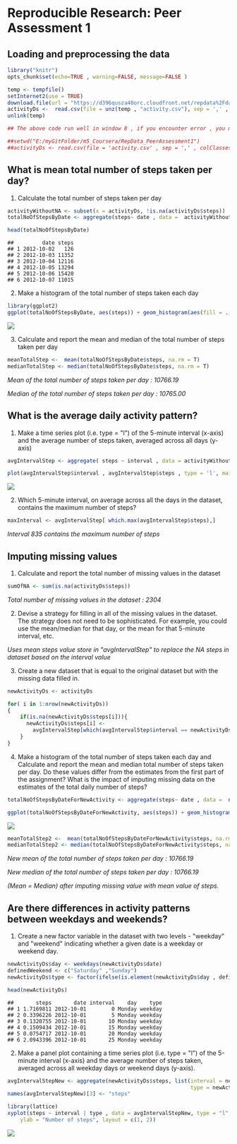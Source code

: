 # Reproducible Research: Peer Assessment 1

## Loading and preprocessing the data

```r
library("knitr")
opts_chunk$set(echo=TRUE , warning=FALSE, message=FALSE )

temp <- tempfile()
setInternet2(use = TRUE)
download.file(url = "https://d396qusza40orc.cloudfront.net/repdata%2Fdata%2Factivity.zip", destfile = temp, mode ="wb" )
activityDs <-  read.csv(file = unz(temp , "activity.csv"), sep = ',' , colClasses = c("integer", "Date", "integer"))
unlink(temp)

## The above code run well in window 8 , if you encounter error , you may download the zip file manually  , enable the code below , set the working directory according to the .zip file location and set the setInternet2.

##setwd("E:/myGitFolder/m5_Coursera/RepData_PeerAssessment1")
##activityDs <- read.csv(file = 'activity.csv' , sep = ',' , colClasses = c("integer", "Date", "integer"))
```

## What is mean total number of steps taken per day?
1. Calculate the total number of steps taken per day


```r
activityWithoutNA <- subset(x = activityDs, !is.na(activityDs$steps))
totalNoOfStepsByDate <- aggregate(steps~ date , data =  activityWithoutNA, FUN = sum)
```


```r
head(totalNoOfStepsByDate)
```

```
##         date steps
## 1 2012-10-02   126
## 2 2012-10-03 11352
## 3 2012-10-04 12116
## 4 2012-10-05 13294
## 5 2012-10-06 15420
## 6 2012-10-07 11015
```
2. Make a histogram of the total number of steps taken each day


```r
library(ggplot2)
ggplot(totalNoOfStepsByDate, aes(steps)) + geom_histogram(aes(fill = ..count..)) + labs(title= 'Total number of steps taken each day' , x = 'Steps' , y = "Count" ) 
```

![](PA1_template_files/figure-html/unnamed-chunk-4-1.png) 

3. Calculate and report the mean and median of the total number of steps taken per day


```r
meanTotalStep <-  mean(totalNoOfStepsByDate$steps, na.rm = T)
medianTotalStep <- median(totalNoOfStepsByDate$steps, na.rm = T)
```

*Mean of the total number of steps taken per day : 10766.19*

*Median of the total number of steps taken per day : 10765.00*

## What is the average daily activity pattern?
1. Make a time series plot (i.e. type = "l") of the 5-minute interval (x-axis) and the average number of steps taken, averaged across all days (y-axis)


```r
avgIntervalStep <- aggregate( steps ~ interval , data = activityWithoutNA, FUN = mean)

plot(avgIntervalStep$interval , avgIntervalStep$steps , type = 'l', main="Time series plot of the 5-minute interval", xlab="5-min Interval", ylab="Average number of step taken")
```

![](PA1_template_files/figure-html/unnamed-chunk-6-1.png) 

2. Which 5-minute interval, on average across all the days in the dataset, contains the maximum number of steps?


```r
maxInterval <- avgIntervalStep[ which.max(avgIntervalStep$steps),]
```

*Interval 835 contains the maximum number of steps*

## Imputing missing values

1. Calculate and report the total number of missing values in the dataset


```r
sumOfNA <- sum(is.na(activityDs$steps))
```

*Total number of missing values in the dataset : 2304*

2. Devise a strategy for filling in all of the missing values in the dataset. The strategy does not need to be sophisticated. For example, you could use the mean/median for that day, or the mean for that 5-minute interval, etc.

*Uses mean steps value store in "avgIntervalStep" to replace the NA steps in dataset based on the interval value*

3. Create a new dataset that is equal to the original dataset but with the missing data filled in.

```r
newActivityDs <- activityDs

for( i in 1:nrow(newActivityDs))
{
    if(is.na(newActivityDs$steps[i])){
      newActivityDs$steps[i] <- 
        avgIntervalStep[which(avgIntervalStep$interval == newActivityDs$interval[i]),]$steps
    }
}
```

4. Make a histogram of the total number of steps taken each day and Calculate and report the mean and median total number of steps taken per day. Do these values differ from the estimates from the first part of the assignment? What is the impact of imputing missing data on the estimates of the total daily number of steps?


```r
totalNoOfStepsByDateForNewActivity <- aggregate(steps~ date , data =  newActivityDs, FUN = sum)

ggplot(totalNoOfStepsByDateForNewActivity, aes(steps)) + geom_histogram(aes(fill = ..count..)) + labs(title= 'Total number of steps taken each day with Imputing missing values' , x = 'Steps' , y = "Count" ) 
```

![](PA1_template_files/figure-html/unnamed-chunk-10-1.png) 


```r
meanTotalStep2 <-  mean(totalNoOfStepsByDateForNewActivity$steps, na.rm = T)
medianTotalStep2 <- median(totalNoOfStepsByDateForNewActivity$steps, na.rm = T)
```

*New mean of the total number of steps taken per day : 10766.19*

*New median of the total number of steps taken per day : 10766.19*

*(Mean = Median) after imputing missing value with mean value of steps.*

## Are there differences in activity patterns between weekdays and weekends?

1. Create a new factor variable in the dataset with two levels - "weekday" and "weekend" indicating whether a given date is a weekday or weekend day.


```r
newActivityDs$day <- weekdays(newActivityDs$date)
definedWeekend <- c("Saturday" ,"Sunday")
newActivityDs$type <- factor(ifelse(is.element(newActivityDs$day , definedWeekend), "weekend", "weekday"), c( "weekday" , "weekend"))

head(newActivityDs)
```

```
##       steps       date interval    day    type
## 1 1.7169811 2012-10-01        0 Monday weekday
## 2 0.3396226 2012-10-01        5 Monday weekday
## 3 0.1320755 2012-10-01       10 Monday weekday
## 4 0.1509434 2012-10-01       15 Monday weekday
## 5 0.0754717 2012-10-01       20 Monday weekday
## 6 2.0943396 2012-10-01       25 Monday weekday
```

2. Make a panel plot containing a time series plot (i.e. type = "l") of the 5-minute interval (x-axis) and the average number of steps taken, averaged across all weekday days or weekend days (y-axis). 


```r
avgIntervalStepNew <- aggregate(newActivityDs$steps, list(interval = newActivityDs$interval , 
                                                          type = newActivityDs$type), FUN = mean)
names(avgIntervalStepNew)[3] <- "steps"

library(lattice)
xyplot(steps ~ interval | type , data = avgIntervalStepNew, type = "l", xlab = "Interval", 
    ylab = "Number of steps", layout = c(1, 2))
```

![](PA1_template_files/figure-html/unnamed-chunk-13-1.png) 

